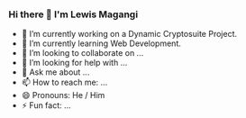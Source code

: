 ### Hi there 👋 I'm Lewis Magangi

- 🔭 I’m currently working on a Dynamic Cryptosuite Project.
- 🌱 I’m currently learning Web Development.
- 👯 I’m looking to collaborate on ...
- 🤔 I’m looking for help with ...
- 💬 Ask me about ...
- 📫 How to reach me: ...
- 😄 Pronouns: He / Him
- ⚡ Fun fact: ...
